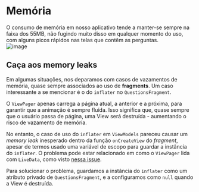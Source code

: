# Memória

O consumo de memória em nosso aplicativo tende a manter-se sempre na faixa dos 55MB, não fugindo muito disso em qualquer momento do uso, com alguns picos rápidos nas telas que contêm as perguntas.
<br />
![image](./imagens/mem-summary.png)

## Caça aos memory leaks

Em algumas situações, nos deparamos com casos de vazamentos de memória, quase sempre associados ao uso de **fragments**. Um caso interessante a se mencionar é o do `inflater` no `QuestionsFragment`.

O `ViewPager` apenas carrega a página atual, a anterior e a próxima, para garantir que a animação é sempre fluída. Isso significa que, quase sempre que o usuário passa de página, uma View será destruída - aumentando o risco de vazamento de memória.

No entanto, o caso de uso do `inflater` em `ViewModels` pareceu causar um _memory leak_ inesperado dentro da função `onCreateView` do _fragment_, apesar de termos usado uma variável de escopo para guardar a instância do `inflater`. O problema pode estar relacionado em como o `ViewPager` lida com `LiveData`, como visto [nessa issue](https://github.com/square/leakcanary/issues/1137).

Para solucionar o problema, guardamos a instância do `inflater` como um atributo privado de `QuestionsFragment`, e a configuramos como `null` quando a View é destruída.
